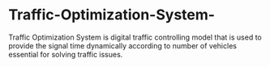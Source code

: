 # Traffic-Optimization-System-
Traffic Optimization System is digital traffic controlling model that is used to provide the signal time dynamically according to number of vehicles essential for solving traffic issues.
